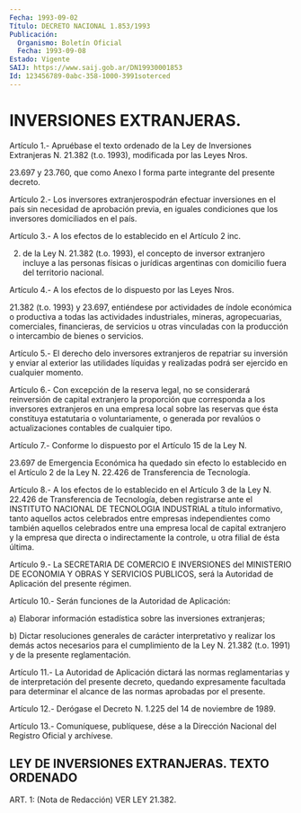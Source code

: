 ```yaml
---
Fecha: 1993-09-02
Título: DECRETO NACIONAL 1.853/1993
Publicación:
  Organismo: Boletín Oficial
  Fecha: 1993-09-08
Estado: Vigente
SAIJ: https://www.saij.gob.ar/DN19930001853
Id: 123456789-0abc-358-1000-3991soterced
---
```

# INVERSIONES EXTRANJERAS.

<a id="1"></a>
Artículo  1.-  Apruébase  el texto ordenado de la Ley de Inversiones Extranjeras N. 21.382 (t.o.  1993),  modificada  por las Leyes Nros.

23.697  y  23.760,  que  como  Anexo  I  forma parte integrante  del presente decreto.

<a id="2"></a>
Artículo  2.-  Los inversores extranjerospodrán efectuar inversiones en el país sin necesidad de aprobación previa, en iguales condiciones que los inversores domiciliados en el país.

<a id="3"></a>
Artículo  3.- A los efectos de lo establecido en el Artículo 2 inc.

2)  de la Ley  N.  21.382  (t.o.  1993),  el  concepto  de  inversor extranjero incluye a las personas físicas o jurídicas argentinas con domicilio fuera del territorio nacional.

<a id="4"></a>
Artículo  4.-  A  los  efectos  de  lo dispuesto por las Leyes Nros.

21.382 (t.o. 1993) y 23.697, entiéndese  por  actividades  de índole económica   o  productiva  a  todas  las  actividades  industriales, mineras, agropecuarias,  comerciales,  financieras,  de  servicios u otras  vinculadas  con  la  producción  o  intercambio  de  bienes o servicios.

<a id="5"></a>
Artículo  5.- El derecho delo inversores extranjeros de repatriar su inversión y  enviar al exterior las utilidades líquidas y realizadas podrá ser ejercido en cualquier momento.

<a id="6"></a>
Artículo  6.-  Con  excepción de la reserva legal, no se considerará reinversión de capital  extranjero  la  proporción que corresponda a los inversores extranjeros en una empresa  local  sobre las reservas que ésta constituya estatutaria o voluntariamente,  o  generada  por revalúos o actualizaciones contables de cualquier tipo.

<a id="7"></a>
Artículo  7.-  Conforme lo dispuesto por el Artículo 15 de la Ley N.

23.697 de Emergencia  Económica ha quedado sin efecto lo establecido en el Artículo 2 de la Ley N. 22.426 de Transferencia de Tecnología.

<a id="8"></a>
Artículo  8.- A los efectos de lo establecido en el Artículo 3 de la Ley N. 22.426 de Transferencia de Tecnología, deben registrarse ante el INSTITUTO NACIONAL DE TECNOLOGIA INDUSTRIAL a título informativo, tanto aquellos  actos  celebrados entre empresas independientes como también aquellos celebrados  entre  una  empresa  local  de  capital extranjero  y la empresa que directa o indirectamente la controle, u otra filial de ésta última.

<a id="9"></a>
Artículo  9.- La SECRETARIA DE COMERCIO E INVERSIONES del MINISTERIO DE ECONOMIA  Y  OBRAS  Y  SERVICIOS  PUBLICOS,  será la Autoridad de Aplicación del presente régimen.

<a id="10"></a>
Artículo  10.-  Serán  funciones  de  la  Autoridad  de  Aplicación:

a) Elaborar información estadística sobre las inversiones extranjeras;

b)   Dictar  resoluciones  generales  de  carácter  interpretativo y realizar  los  demás actos necesarios para el cumplimiento de la Ley N. 21.382 (t.o. 1991) y de la presente reglamentación.

<a id="11"></a>
Artículo   11.-  La  Autoridad  de  Aplicación  dictará  las  normas reglamentarias  y  de  interpretación del presente decreto, quedando expresamente facultada para  determinar  el  alcance  de  las normas aprobadas por el presente.

<a id="12"></a>
Artículo  12.-  Derógase  el Decreto N. 1.225 del 14 de noviembre de 1989.

<a id="13"></a>
Artículo  13.- Comuníquese, publíquese, dése a la Dirección Nacional del Registro Oficial y archívese.

## LEY DE INVERSIONES EXTRANJERAS. TEXTO ORDENADO

<a id="1"></a>
ART. 1: (Nota de Redacción) VER LEY 21.382.